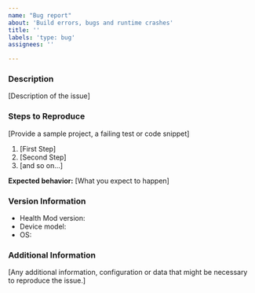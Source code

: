 ```yaml
---
name: "Bug report"
about: 'Build errors, bugs and runtime crashes'
title: ''
labels: 'type: bug'
assignees: ''

---
```


### Description

[Description of the issue]

### Steps to Reproduce

[Provide a sample project, a failing test or code snippet]

1. [First Step]
2. [Second Step]
3. [and so on...]

**Expected behavior:** [What you expect to happen]

### Version Information

* Health Mod version:
* Device model:
* OS:

### Additional Information

[Any additional information, configuration or data that might be necessary to reproduce the issue.]
